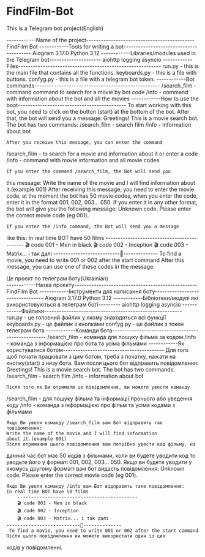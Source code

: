 # FindFilm-Bot
This is a Telegram bot project(English)

------------Name of the project--------------------------------------------
    FindFilm Bot
------------Tools for writing a bot----------------------------------------
    Aiogram 3.17.0
    Python 3.12
------------Libraries/modules used in the Telegram bot---------------------
    aiohttp
    logging
    asyncio
------------Files----------------------------------------------------------
    run.py - this is the main file that contains all the functions.
    keyboards.py - this is a file with buttons.
    confyg.py - this is a file with a telegram bot token.
------------Bot commands---------------------------------------------------
    /search_film - command command to search for a movie by bot code
    /info - command with information about the bot and all the movies
------------How to use the boot--------------------------------------------
    To start working with this bot, you need to click on the button (start)
at the bottom of the bot. After that, the bot will send you a message:
Greetings! This is a movie search bot. The bot has two commands:
                         /search_film - search film
                         /info - information about bot

    After you receive this message, you can enter the command
/search_film - to search for a movie and information about it or enter
a code
/info - command with movie information and all movie codes

    If you enter the command /search_film, the Bot will send you
 this message:
	Write the name of the movie and I will find information
	about it.(example 001)
After receiving this message, you need to enter the movie code,
at the moment the bot has 50 movie codes, when you enter the code,
enter it in the format 001, 002, 003... 050. If you enter it in any
other format, the bot will give you the following message:
	Unknown code. Please enter the correct movie code (eg 001).

    If you enter the /info command, the Bot will send you a message
like this:
	In real time BOT have 50 films
        --------------------------------------------
        🎬 code 001 - Men in black
        🎬 code 002 - Inception
        🎬 code 003 - Matrix... і так далі
	---------------------------🗿--------------
     To find a movie, you need to write 001 or 002 after the start command
    After this message, you can use one of these codes in the message.


Це проєкт по телеграм боту(Ukrainian)	
------------Назва проєкту--------------------------------------------------
    FindFilm Bot
------------Інструменти для написання боту---------------------------------
    Aiogram 3.17.0
    Python 3.12
------------Бібліотеки/модулі які використовуються в телеграм боті---------
    aiohttp
    logging
    asyncio
------------Файлики--------------------------------------------------------
    run.py - це головний файлик у якому знаходяться всі функції
    keyboards.py - це файлик з кнопками
    confyg.py - це файлик з токен телеграм бота
------------Команди бота---------------------------------------------------
    /search_film - команда для пошуку фільма за кодом
    /info - команда з інформацією про бота та усіма фільмами
------------Як користуватися ботом-----------------------------------------
    Для того щоб почати працювати з цим ботом, треба з початку, нажати на 
кнопку(start) з низу бота. Вам посля цього бот відправить повідомлення:
Greetings! This is a movie search bot. The bot has two commands:
                         /search_film - search film
                         /info - information about bot
    
    Після того як Ви отримали це повідомлення, ви можете увести команду
/search_film - для пошуку фільма та інформації пронього або уведення коду
/info - команда з інформацією про фільм та усіма кодами з фільмами

    Якщо Ви увели команду /search_film вам Бот відправить так повідомлення:
	Write the name of the movie and I will find information
	about it.(example 001)
    Після отримання цього повідомлення вам потрібно увести код фільму, на 
данний час бот має 50 кодів з фільмами, коли ви будете уводити код то
уводьте його у форматі 001, 002, 003... 050. Якщо ви будете уводити
у якомусь другому форматі вам бот видасть повідомлення: 
        Unknown code. Please enter the correct movie code (eg 001).

    Якщо Ви увели команду /info вам Бот відправить таке повідомлення:
	In real time BOT have 50 films
        --------------------------------------------
        🎬 code 001 - Men in black
        🎬 code 002 - Inception
        🎬 code 003 - Matrix... і так далі
	---------------------------🗿--------------
     To find a movie, you need to write 001 or 002 after the start command
    Після цього повідомлення ви можете використати один із цих
кодів у повідомленні. 
